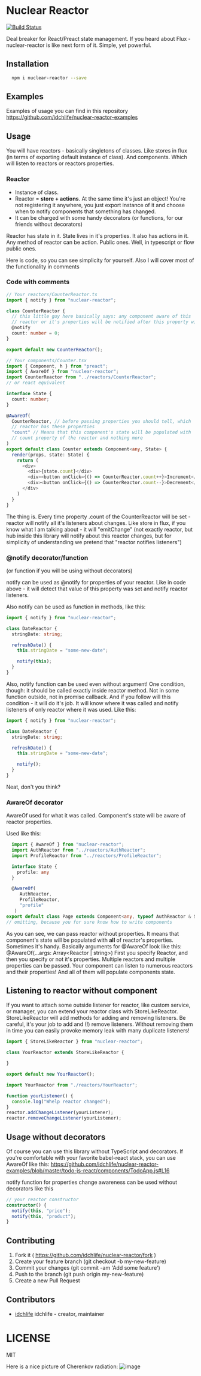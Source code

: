 # Nuclear Reactor

[![Build Status](https://travis-ci.org/idchlife/nuclear-reactor.svg?branch=master)](https://travis-ci.org/idchlife/nuclear-reactor)

Deal breaker for React/Preact state management. If you heard about Flux - nuclear-reactor is like next form of it.
Simple, yet powerful.

## Installation

```bash
  npm i nuclear-reactor --save
```

## Examples

Examples of usage you can find in this repository
https://github.com/idchlife/nuclear-reactor-examples

## Usage

You will have reactors - basically singletons of classes. Like stores in flux (in terms of exporting default instance of class). And components. Which will listen to reactors or reactors properties.

### Reactor

- Instance of class.
- Reactor = **store + actions**. At the same time it's just an object! You're not registering it anywhere, you just export instance of it and choose when to notify components that something has changed.
- It can be charged with some handy decorators (or functions, for our friends without decorators)

Reactor has state in it. State lives in it's properties.
It also has actions in it. Any method of reactor can be action. Public ones. Well, in typescript or flow public ones.

Here is code, so you can see simplicity for yourself.
Also I will cover most of the functionality in comments

### Code with comments

```typescript
// Your reactors/CounterReactor.ts
import { notify } from "nuclear-reactor";

class CounterReactor {
  // this little guy here basically says: any component aware of this
  // reactor or it's properties will be notified after this property will be changed
  @notify
  count: number = 0;
}

export default new CounterReactor();
```

```typescript
// Your components/Counter.tsx
import { Component, h } from "preact";
import { AwareOf } from "nuclear-reactor";
import CounterReactor from "../reactors/CounterReactor";
// or react equivalent

interface State {
  count: number;
}

@AwareOf(
  CounterReactor, // before passing properties you should tell, which
  // reactor has these properties
  "count" // Means that this component's state will be populated with
  // count property of the reactor and nothing more
)
export default class Counter extends Component<any, State> {
  render(props, state: State) {
    return (
      <div>
        <div>{state.count}</div>
        <div><button onClick={() => CounterReactor.count++}>Increment</button></div>
        <div><button onClick={() => CounterReactor.count--}>Decrement</button></div>
      </div>
    )
  }
}
```

The thing is. Every time property .count of the CounterReactor will be set - reactor
will notify all it's listeners about changes. Like store in flux, if you know what I am talking about - it will "emitChange" (not exactly reactor, but hub inside this library will notify about this reactor changes, but for simplicity of understanding we pretend that "reactor notifies listeners")


### @notify decorator/function

 (or function if you will be using without decorators)

notify can be used as @notify for properties of your reactor. Like in code above - it will detect that value of this property was set and notify reactor listeners.

Also notify can be used as function in methods, like this:

```typescript
import { notify } from "nuclear-reactor";

class DateReactor {
  stringDate: string;

  refreshDate() {
    this.stringDate = "some-new-date";

    notify(this);
  }
}
```

Also, notify function can be used even without argument!
One condition, though: it should be called exactly inside reactor method. Not in some function outside, not in promise callback.
And if you follow will this condition - it will do it's job. It will know where it was called and notify listeners
of only reactor where it was used. Like this:

```typescript
import { notify } from "nuclear-reactor";

class DateReactor {
  stringDate: string;

  refreshDate() {
    this.stringDate = "some-new-date";

    notify();
  }
}
```

Neat, don't you think?

### AwareOf decorator

AwareOf used for what it was called. Component's state will be aware of reactor properties.

Used like this:

```typescript
  import { AwareOf } from "nuclear-reactor";
  import AuthReactor from "../reactors/AuthReactor";
  import ProfileReactor from "../reactors/ProfileReactor";

  interface State {
    profile: any
  }

  @AwareOf(
     AuthReactor,
     ProfileReactor,
     "profile"
   )
export default class Page extends Component<any, typeof AuthReactor & State> {
// omitting, because you for sure know how to write components
```

As you can see, we can pass reactor without properties. It means that component's state will be populated with **all** of reactor's properties. Sometimes it's handy.
Basically arguments for @AwareOf look like this: @AwareOf(...args: Array<Reactor | string>)
First you specify Reactor, and then you specify or not it's properties. Multiple reactors and multiple properties can be passed. Your component can listen to numerous reactors and their properties! And all of them will populate components state.

## Listening to reactor without component

If you want to attach some outside listener for reactor, like custom
service, or manager, you can extend your reactor class with StoreLikeReactor.
StoreLikeReactor will add methods for adding and removing listeners.
Be careful, it's your job to add and (!) remove listeners. Without removing them
in time you can easily provoke memory leak with many duplicate listeners!

```typescript
import { StoreLikeReactor } from "nuclear-reactor";

class YourReactor extends StoreLikeReactor {

}

export default new YourReactor();
```

```typescript
import YourReactor from "./reactors/YourReactor";

function yourListener() {
  console.log("Whelp reactor changed");
}
reactor.addChangeListener(yourListener);
reactor.removeChangeListener(yourListener);
```

## Usage without decorators

Of course you can use this library without TypeScript and decorators.
If you're comfortable with your favorite babel-react stack, you can use AwareOf like this:
https://github.com/idchlife/nuclear-reactor-examples/blob/master/todo-js-react/components/TodoApp.js#L16

notify function for properties change awareness can be used without decorators like this

```typescript
// your reactor constructor
constructor() {
  notify(this, "price");
  notify(this, "product");
}
```


## Contributing

1. Fork it ( https://github.com/idchlife/nuclear-reactor/fork )
2. Create your feature branch (git checkout -b my-new-feature)
3. Commit your changes (git commit -am 'Add some feature')
4. Push to the branch (git push origin my-new-feature)
5. Create a new Pull Request

## Contributors

- [idchlife](https://github.com/idchlife) idchlife - creator, maintainer

# LICENSE

MIT



Here is a nice picture of Cherenkov radiation:
![image](https://cloud.githubusercontent.com/assets/4563032/25785540/1b9ff1be-338c-11e7-9f60-87a764fdf7a1.png)